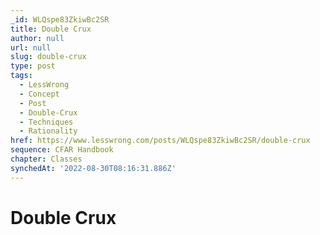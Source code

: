 ```yaml
---
_id: WLQspe83ZkiwBc2SR
title: Double Crux
author: null
url: null
slug: double-crux
type: post
tags:
  - LessWrong
  - Concept
  - Post
  - Double-Crux
  - Techniques
  - Rationality
href: https://www.lesswrong.com/posts/WLQspe83ZkiwBc2SR/double-crux
sequence: CFAR Handbook
chapter: Classes
synchedAt: '2022-08-30T08:16:31.886Z'
---
```


# Double Crux
